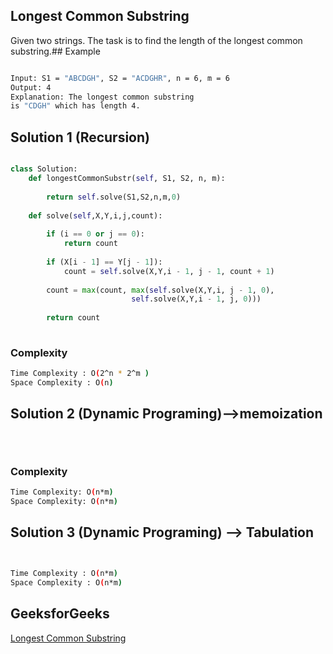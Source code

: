 ## Longest Common Substring
Given two strings. The task is to find the length of the longest common substring.## Example
```bash

Input: S1 = "ABCDGH", S2 = "ACDGHR", n = 6, m = 6
Output: 4
Explanation: The longest common substring
is "CDGH" which has length 4.

```

## Solution 1 (Recursion)

```Python

class Solution:
    def longestCommonSubstr(self, S1, S2, n, m):
        
        return self.solve(S1,S2,n,m,0)
        
    def solve(self,X,Y,i,j,count):
        
        if (i == 0 or j == 0):
            return count
 
        if (X[i - 1] == Y[j - 1]):
            count = self.solve(X,Y,i - 1, j - 1, count + 1) 
 
        count = max(count, max(self.solve(X,Y,i, j - 1, 0),
                           self.solve(X,Y,i - 1, j, 0)))
 
        return count
        
```
### Complexity
 
```bash
Time Complexity : O(2^n * 2^m )
Space Complexity : O(n)
```
## Solution 2 (Dynamic Programing)-->memoization

```Python

     
```
### Complexity
 
```bash
Time Complexity: O(n*m)
Space Complexity: O(n*m)
```
## Solution 3 (Dynamic Programing) --> Tabulation
```Python
 

```
```bash
Time Complexity : O(n*m)
Space Complexity : O(n*m)
```

## GeeksforGeeks
[Longest Common Substring](https://practice.geeksforgeeks.org/problems/longest-common-substring1452/1?page=1&difficulty[]=1&category[]=Dynamic%20Programming&category[]=Recursion&sortBy=submissions)
